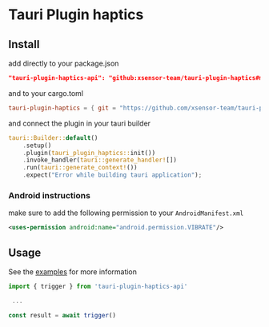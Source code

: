 # Tauri Plugin haptics

## Install

add directly to your package.json

```json
"tauri-plugin-haptics-api": "github:xsensor-team/tauri-plugin-haptics#main"
```

and to your cargo.toml

```toml
tauri-plugin-haptics = { git = "https://github.com/xsensor-team/tauri-plugin-haptics.git" }
```

and connect the plugin in your tauri builder

```rust
tauri::Builder::default()
    .setup()
    .plugin(tauri_plugin_haptics::init())
    .invoke_handler(tauri::generate_handler![])
    .run(tauri::generate_context!())
    .expect("Error while building tauri application");
```

### Android instructions

make sure to add the following permission to your `AndroidManifest.xml`

```xml
<uses-permission android:name="android.permission.VIBRATE"/>
```

## Usage

See the [examples](https://github.com/xsensor-team/tauri-plugin-haptics/tree/main/examples/tauri-app) for more information

```javascript
import { trigger } from 'tauri-plugin-haptics-api'

 ...

const result = await trigger()
```
